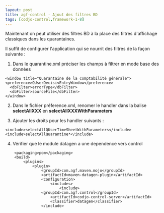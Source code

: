 ```yaml
---
layout: post
title: agf-control - Ajout des filtres BD
tags: [codjo-control,framework-1-8]
---
```

Maintenant on peut utiliser des filtres BD à la place des filtres d'affichage classiques dans les quarantaines.

Il suffit de configurer l'application qui se nourrit des filtres de la façon suivante :

1. Dans le quarantine.xml préciser les champs à filtrer en mode base des données
```
<window title="Quarantaine de la comptabilité générale">
<preference>QUserDecisivEntryWindow</preference>
  <dbFilter>errorType</dbFilter>
  <dbFilter>sourceFile</dbFilter>
</window>
```
2. Dans le fichier préference.xml, renomer le handler dans la balise <selectAll> **selectAllXXX** en **selectAllXXXWithParameters**

3. Ajouter les droits pour les handler suivants :
```
<include>selectAllQUserTimeSheetWithParameters</include>
<include>selectAllQuarantine*</include>
```
4. Vérifier que le module datagen a une dependence vers control
```
    <packaging>pom</packaging>
    <build>
        <plugins>
            <plugin>
                <groupId>com.agf.maven.mojo</groupId>
                <artifactId>maven-datagen-plugin</artifactId>
                <configuration>
                    <includes>
                    	<include>
				<groupId>com.agf.control</groupId>
			    	<artifactId>codjo-control-server</artifactId>
			    	<classifier>datagen</classifier>
		    	</include>
```